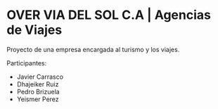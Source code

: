 # OVER VIA DEL SOL C.A | Agencias de Viajes

Proyecto de una empresa encargada al turismo y los viajes.

Participantes:

- Javier Carrasco
- Dhajeiker Ruiz
- Pedro Brizuela
- Yeismer Perez
